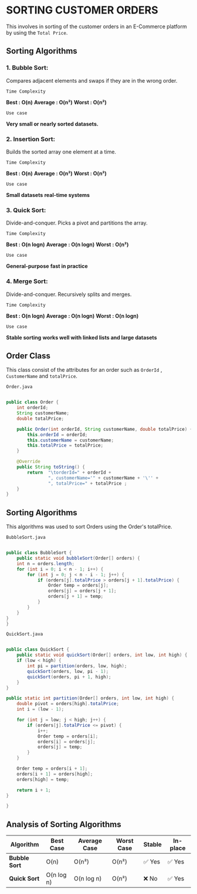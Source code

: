 # SORTING CUSTOMER ORDERS

This involves in sorting of the customer orders in an E-Commerce platform by using the ```Total Price```.

## Sorting Algorithms

### 1. Bubble Sort:

Compares adjacent elements and swaps if they are in the wrong order.

```Time Complexity```

**Best      : O(n)**
**Average   : O(n²)**
**Worst     : O(n²)**

```Use case```

**Very small or nearly sorted datasets.**

### 2. Insertion Sort:

Builds the sorted array one element at a time.

```Time Complexity```

**Best      : O(n)**
**Average   : O(n²)**
**Worst     : O(n²)**

```Use case```

**Small datasets**
**real-time systems**

### 3. Quick Sort:

Divide-and-conquer. Picks a pivot and partitions the array.

```Time Complexity```

**Best      : O(n logn)**
**Average   : O(n logn)**
**Worst     : O(n²)**

```Use case```

**General-purpose**
**fast in practice**

### 4. Merge Sort:

Divide-and-conquer. Recursively splits and merges.

```Time Complexity```

**Best      : O(n logn)**
**Average   : O(n logn)**
**Worst     : O(n logn)**

```Use case```

**Stable sorting**
**works well with linked lists and large datasets**

## Order Class

This class consist of the attributes for an order such as ```OrderId``` , ```CustomerName``` and ```totalPrice```.

```Order.java```

``` java

public class Order {
    int orderId;
    String customerName;
    double totalPrice;

    public Order(int orderId, String customerName, double totalPrice) {
        this.orderId = orderId;
        this.customerName = customerName;
        this.totalPrice = totalPrice;
    }

    @Override
    public String toString() {
        return  "\torderId=" + orderId +
                ", customerName='" + customerName + '\'' +
                ", totalPrice=" + totalPrice ;
    }
}

```

## Sorting Algorithms

This algorithms was used to sort Orders using the Order's totalPrice.

```BubbleSort.java```

``` java

public class BubbleSort {
    public static void bubbleSort(Order[] orders) {
    int n = orders.length;
    for (int i = 0; i < n - 1; i++) {
        for (int j = 0; j < n - i - 1; j++) {
            if (orders[j].totalPrice > orders[j + 1].totalPrice) {
                Order temp = orders[j];
                orders[j] = orders[j + 1];
                orders[j + 1] = temp;
            }
        }
    }
}
}

```

```QuickSort.java```

``` java

public class QuickSort {
    public static void quickSort(Order[] orders, int low, int high) {
    if (low < high) {
        int pi = partition(orders, low, high);
        quickSort(orders, low, pi - 1);
        quickSort(orders, pi + 1, high);
    }
}

public static int partition(Order[] orders, int low, int high) {
    double pivot = orders[high].totalPrice;
    int i = (low - 1);

    for (int j = low; j < high; j++) {
        if (orders[j].totalPrice <= pivot) {
            i++;
            Order temp = orders[i];
            orders[i] = orders[j];
            orders[j] = temp;
        }
    }

    Order temp = orders[i + 1];
    orders[i + 1] = orders[high];
    orders[high] = temp;

    return i + 1;
}

}

```

## Analysis of Sorting Algorithms

| Algorithm       | Best Case  | Average Case | Worst Case | Stable | In-place |
| --------------- | ---------- | ------------ | ---------- | ------ | -------- |
| **Bubble Sort** | O(n)       | O(n²)        | O(n²)      | ✅ Yes  | ✅ Yes    |
| **Quick Sort**  | O(n log n) | O(n log n)   | O(n²)      | ❌ No   | ✅ Yes    |
